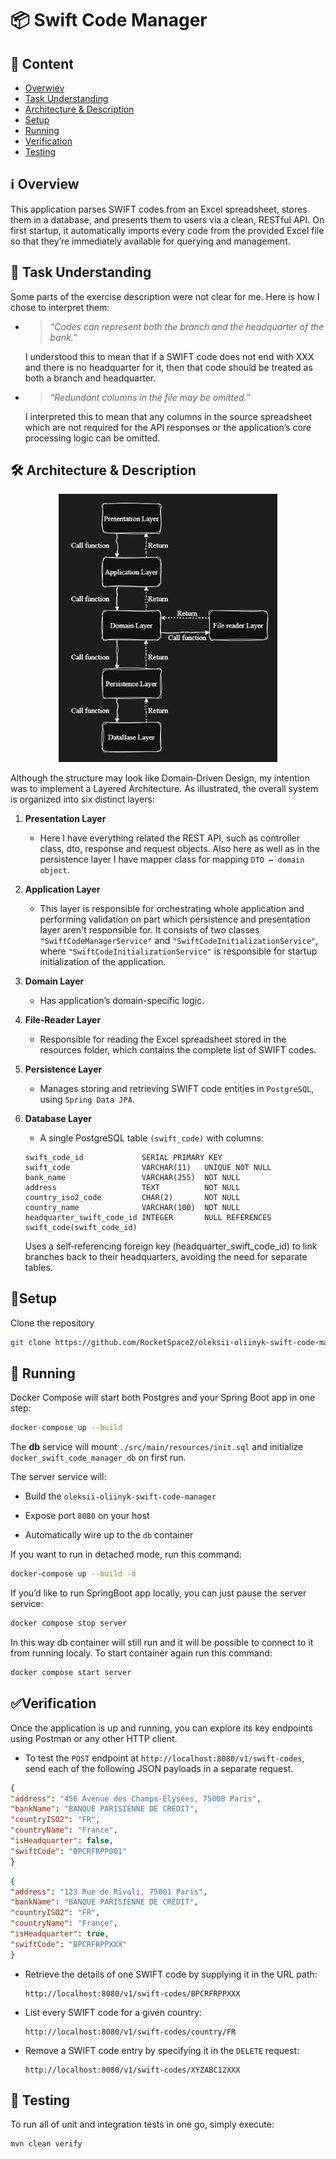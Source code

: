 # 📦 Swift Code Manager

## 🌟 Content
- [Overwiev](#ℹ-overview)
- [Task Understanding](#-task-understanding)
- [Architecture & Description](#-architecture--description)
- [Setup](#setup)
- [Running](#-running)
- [Verification](#verification)
- [Testing](#-testing)


## ℹ️ Overview

This application parses SWIFT codes from an Excel spreadsheet, stores them in a database, and presents them to users via a clean, RESTful API. On first startup, it automatically imports every code from the provided Excel file so that they’re immediately available for querying and management.


## 📄 Task Understanding

Some parts of the exercise description were not clear for me. Here is how I chose to interpret them:

- > *“Codes can represent both the branch and the headquarter of the bank.”* 
    
    I understood this to mean that if a SWIFT code does not end with XXX and there is no headquarter for it, then that code should be treated as both a branch and headquarter.

- > *“Redundant columns in the file may be omitted.”*

    I interpreted this to mean that any columns in the source spreadsheet which are not required for the API responses or the application’s core processing logic can be omitted.


## 🛠️ Architecture & Description

<p align="center">
  <img src="src/main/resources/Architecture.png" alt="drawing" width="350"/>
</p>

Although the structure may look like Domain‑Driven Design, my intention was to implement a Layered Architecture. As illustrated, the overall system is organized into six distinct layers:

1. **Presentation Layer**
    - Here I have everything related the REST API, such as controller class, dto, response and request objects. Also here as well as in the persistence layer I have mapper class for mapping `DTO ↔ domain object`.

2. **Application Layer**
    - This layer is responsible for orchestrating whole application and performing validation on part which persistence and presentation layer aren't responsible for. It consists of two classes `"SwiftCodeManagerService"` and `"SwiftCodeInitializationService"`, where `"SwiftCodeInitializationService"` is responsible for startup initialization of the application.

3. **Domain Layer**
    - Has application’s domain-specific logic.

4. **File‑Reader Layer**
    - Responsible for reading the Excel spreadsheet stored in the resources folder, which contains the complete list of SWIFT codes.

5. **Persistence Layer**
    - Manages storing and retrieving SWIFT code entities in `PostgreSQL`, using `Spring Data JPA`.

6. **Database Layer**
    - A single PostgreSQL table `(swift_code)` with columns:

    ```postgres-sql
    swift_code_id             SERIAL PRIMARY KEY
    swift_code                VARCHAR(11)   UNIQUE NOT NULL
    bank_name                 VARCHAR(255)  NOT NULL
    address                   TEXT          NOT NULL
    country_iso2_code         CHAR(2)       NOT NULL
    country_name              VARCHAR(100)  NOT NULL
    headquarter_swift_code_id INTEGER       NULL REFERENCES swift_code(swift_code_id)
    ```
    Uses a self‑referencing foreign key (headquarter_swift_code_id) to link branches back to their headquarters, avoiding the need for separate tables.

## 🚧Setup
Clone the repository

```bash
git clone https://github.com/RocketSpace2/oleksii-oliinyk-swift-code-manager.git
```

## 🚀 Running

Docker Compose will start both Postgres and your Spring Boot app in one step:

```bash
docker-compose up --build
```

The **db** service will mount `./src/main/resources/init.sql` and initialize `docker_swift_code_manager_db` on first run.

The server service will:

- Build the `oleksii-oliinyk-swift-code-manager`

- Expose port `8080` on your host

- Automatically wire up to the `db` container

If you want to run in detached mode, run this command:

```bash
docker-compose up --build -d
```

If you’d like to run SpringBoot app locally, you can just pause the server service:

```bash
docker compose stop server
```
In this way db container will still run and it will be possible to connect to it from running localy.
To start container again run this command:
```bash
docker compose start server
```


## ✅Verification

Once the application is up and running, you can explore its key endpoints using Postman or any other HTTP client.

- To test the `POST` endpoint at `http://localhost:8080/v1/swift-codes`, send each of the following JSON payloads in a separate request.


```json
{
"address": "456 Avenue des Champs‑Élysées, 75008 Paris",
"bankName": "BANQUE PARISIENNE DE CRÉDIT",
"countryISO2": "FR",
"countryName": "France",
"isHeadquarter": false,
"swiftCode": "BPCRFRPP001"
}
```

```json
{
"address": "123 Rue de Rivoli, 75001 Paris",
"bankName": "BANQUE PARISIENNE DE CRÉDIT",
"countryISO2": "FR",
"countryName": "France",
"isHeadquarter": true,
"swiftCode": "BPCRFRPPXXX"
}
  ```
- Retrieve the details of one SWIFT code by supplying it in the URL path:

    ```
    http://localhost:8080/v1/swift-codes/BPCRFRPPXXX
    ```

- List every SWIFT code for a given country:
    ```
    http://localhost:8080/v1/swift-codes/country/FR
    ```
  
- Remove a SWIFT code entry by specifying it in the `DELETE` request:
    ```
    http://localhost:8080/v1/swift-codes/XYZABC12XXX
    ```
## 🔎 Testing

To run all of unit and integration tests in one go, simply execute:
```bash
mvn clean verify
```

